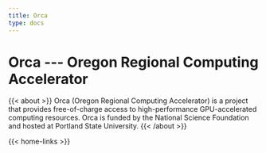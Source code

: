 ```yaml
---
title: Orca
type: docs
---
```


# Orca --- Oregon Regional Computing Accelerator

{{< about >}}
   Orca (Oregon Regional Computing Accelerator) is a project that provides free-of-charge access to high-performance GPU-accelerated computing resources.
   Orca is funded by the National Science Foundation and hosted at Portland State University.
{{< /about >}}

{{< home-links >}}

